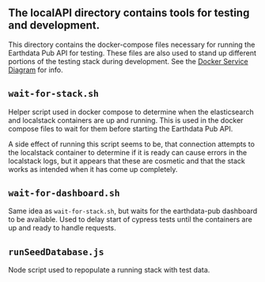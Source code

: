 ## The localAPI directory contains tools for testing and development.

This directory contains the docker-compose files necessary for running the Earthdata Pub API for testing. These files are also used to stand up different portions of the testing stack during development. See the [Docker Service Diagram](../README.md#dockerdiagram) for info.

## `wait-for-stack.sh`

Helper script used in docker compose to determine when the elasticsearch and localstack containers are up and running.  This is used in the docker compose files to wait for them before starting the Earthdata Pub API.

A side effect of running this script seems to be, that connection attempts to the localstack container to determine if it is ready can cause errors in the localstack logs, but it appears that these are cosmetic and that the stack works as intended when it has come up completely.

## `wait-for-dashboard.sh`

Same idea as `wait-for-stack.sh`, but waits for the earthdata-pub dashboard to be available. Used to delay start of cypress tests until the containers are up and ready to handle requests.

## `runSeedDatabase.js`

Node script used to repopulate a running stack with test data.
